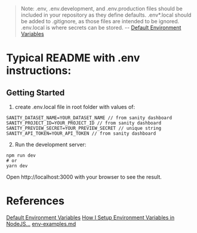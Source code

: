 > Note: .env, .env.development, and .env.production files should be included in your repository as they define defaults. .env*.local should be added to .gitignore, as those files are intended to be ignored. .env.local is where secrets can be stored. -- [Default Environment Variables](https://nextjs.org/docs/basic-features/environment-variables)

# Typical README with .env instructions:

## Getting Started
1. create .env.local file in root folder with values of:
```
SANITY_DATASET_NAME=YOUR_DATASET_NAME // from sanity dashboard
SANITY_PROJECT_ID=YOUR_PROJECT_ID // from sanity dashboard
SANITY_PREVIEW_SECRET=YOUR_PREVIEW_SECRET // unique string
SANITY_API_TOKEN=YOUR_API_TOKEN // from sanity dashboard
```
2. Run the development server:
```
npm run dev
# or
yarn dev
```
Open http://localhost:3000 with your browser to see the result.

# References
[Default Environment Variables](https://nextjs.org/docs/basic-features/environment-variables)
[How I Setup Environment Variables in NodeJS...](https://coffeencoding.com/how-i-setup-environment-variables-in-nodejs)
[env-examples.md](https://gist.github.com/ericelliott/4152984)
